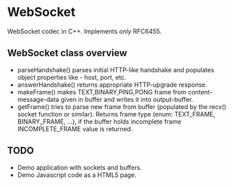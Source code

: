 WebSocket
=========

WebSocket codec in C++. Implements *only* RFC6455.

WebSocket class overview
---------
- parseHandshake() parses initial HTTP-like handshake and populates object properties like - host, port, etc.
- answerHandshake() returns appropriate HTTP-upgrade response.
- makeFrame() makes TEXT,BINARY,PING,PONG frame from content-message-data given in buffer and writes it into output-buffer.
- getFrame() tries to parse new frame from buffer (populated by the recv() socket function or similar). Returns frame type (enum: TEXT_FRAME, BINARY_FRAME, ...), if the buffer holds incomplete frame INCOMPLETE_FRAME value is returned.

TODO
---------
- Demo application with sockets and buffers.
- Demo Javascript code as a HTML5 page.
